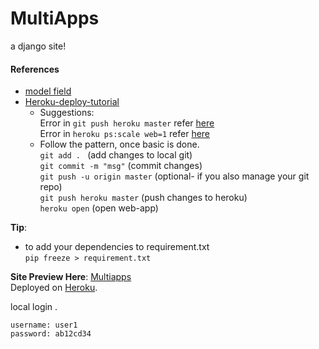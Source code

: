 # MultiApps
a django site!

#### References
* [model field](https://docs.djangoproject.com/en/3.1/ref/models/fields/#textfield)  
* [Heroku-deploy-tutorial](https://devcenter.heroku.com/articles/getting-started-with-python#introduction)
	* Suggestions:  
		Error in `git push heroku master` refer [here](https://stackoverflow.com/a/63573388/8614751)  
		Error in `heroku ps:scale web=1` refer [here](https://stackoverflow.com/a/63584726/8614751)  
	* Follow the pattern, once basic is done.  
		`git add . `  (add changes to local git)  
		`git commit -m "msg"`  (commit changes)  
		`git push -u origin master` (optional- if you also manage your git repo)  
		`git push heroku master`  (push changes to heroku)  
		`heroku open`  (open web-app)  

**Tip**:  
* to add your dependencies to requirement.txt  
`pip freeze > requirement.txt`  

**Site Preview Here**: [Multiapps](https://multi-app-django.herokuapp.com/)  
Deployed on [Heroku](https://www.heroku.com). 

local login .
```
username: user1
password: ab12cd34
```